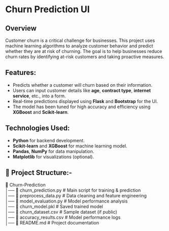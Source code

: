# Churn Prediction UI 

## Overview
Customer churn is a critical challenge for businesses. This project uses machine learning algorithms to analyze customer behavior and predict whether they are at risk of churning. The goal is to help businesses reduce churn rates by identifying at-risk customers and taking proactive measures.

## Features:
- Predicts whether a customer will churn based on their information.
- Users can input customer details like **age**, **contract type**, **internet service**, etc., into a form.
- Real-time predictions displayed using **Flask** and **Bootstrap** for the UI.
- The model has been tuned for high accuracy and efficiency using **XGBoost** and **Scikit-learn**.

## Technologies Used:
- **Python** for backend development.
- **Scikit-learn** and **XGBoost** for machine learning model.
- **Pandas**, **NumPy** for data manipulation.
- **Matplotlib** for visualizations (optional).

## 📂 Project Structure:-
📁 Churn-Prediction  
│── 📜 churn_prediction.py      # Main script for training & prediction  
│── 📜 preprocess_data.py       # Data cleaning and feature engineering  
│── 📜 model_evaluation.py      # Model performance analysis  
│── 📜 churn_model.pkl          # Saved trained model  
│── 📜 churn_dataset.csv        # Sample dataset (if public)  
│── 📜 accuracy_results.csv      # Model performance logs  
│── 📄 README.md                # Project documentation  
